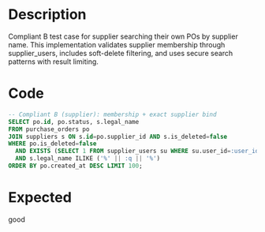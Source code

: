 # Description
Compliant B test case for supplier searching their own POs by supplier name. This implementation validates supplier membership through supplier_users, includes soft-delete filtering, and uses secure search patterns with result limiting.

# Code
```sql
-- Compliant B (supplier): membership + exact supplier bind
SELECT po.id, po.status, s.legal_name
FROM purchase_orders po
JOIN suppliers s ON s.id=po.supplier_id AND s.is_deleted=false
WHERE po.is_deleted=false
  AND EXISTS (SELECT 1 FROM supplier_users su WHERE su.user_id=:user_id AND su.supplier_id=po.supplier_id)
  AND s.legal_name ILIKE ('%' || :q || '%')
ORDER BY po.created_at DESC LIMIT 100;
```

# Expected
good